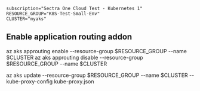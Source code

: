     subscription="Sectra One Cloud Test - Kubernetes 1"
    RESOURCE_GROUP="K8S-Test-Small-Env"
    CLUSTER="myaks"

## Enable application routing addon
az aks approuting enable --resource-group $RESOURCE_GROUP --name $CLUSTER
az aks approuting disable --resource-group $RESOURCE_GROUP --name $CLUSTER

az aks update --resource-group $RESOURCE_GROUP --name $CLUSTER --kube-proxy-config kube-proxy.json